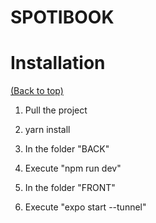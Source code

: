 # SPOTIBOOK

# Installation

[(Back to top)](#table-of-contents)

1. Pull the project

2. yarn install

3. In the folder "BACK"

4. Execute "npm run dev"

5. In the folder "FRONT"

6. Execute "expo start --tunnel"
